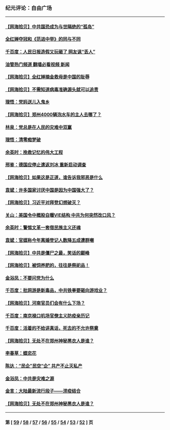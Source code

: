 ### 纪元评论：自由广场
---
#### [【网海拾贝】中共国恐成为与世隔绝的“孤岛”](../../pages/nsc993/n13157270.md?08130330) 
#### [全红婵夺冠和《范进中举》的同与不同](../../pages/nsc993/n13157558.md?08130330) 
#### [千百度：人民日报造假又玩砸了 网友讽“丢人”](../../pages/nsc993/n13157120.md?08130330) 
#### [油管热门频道 翻墙必看视频 新闻](ok?08130330)
#### [【网海拾贝】全红婵摘金救母是中国的耻辱](../../pages/nsc993/n13154466.md?08130330) 
#### [【网海拾贝】不需知道病毒准确源头就可以追责](../../pages/nsc993/n13151895.md?08130330) 
#### [理悟：党妈送儿入鬼乡](../../pages/nsc993/n13150749.md?08130330) 
#### [【网海拾贝】郑州4000辆泡水车的主人去哪了？](../../pages/nsc993/n13149792.md?08130330) 
#### [林泉：党总是在人民的灾难中双赢](../../pages/nsc993/n13149232.md?08130330) 
#### [理悟：清零痴梦破](../../pages/nsc993/n13149216.md?08130330) 
#### [余英时：挽救记忆的伟大工程](../../pages/nsc993/n13148828.md?08130330) 
#### [邢鉴：德国应停止遣返刘冰 重新启动调查](../../pages/nsc993/n13148274.md?08130330) 
#### [【网海拾贝】如果这是正道，谁告诉我邪恶是什么](../../pages/nsc993/n13147092.md?08130330) 
#### [袁斌：许多国家讨厌中国是因为中国强大了？](../../pages/nsc993/n13147558.md?08130330) 
#### [【网海拾贝】习近平对拜登幻想破灭？](../../pages/nsc993/n13145171.md?08130330) 
#### [关山：美国令中概股自曝VIE结构 中共为何突然改口风？](../../pages/nsc993/n13144903.md?08130330) 
#### [余英时：警惕文革一套借民族主义还魂](../../pages/nsc993/n13145214.md?08130330) 
#### [袁斌：官媒称今年离婚登记人数降五成遭群嘲](../../pages/nsc993/n13144883.md?08130330) 
#### [【网海拾贝】中共是僵尸之最，笑话的巅峰](../../pages/nsc993/n13143217.md?08130330) 
#### [【网海拾贝】被饲养肥的，往往是祭祀品！](../../pages/nsc993/n13140755.md?08130330) 
#### [金浴凤：不要问党为什么](../../pages/nsc993/n13141809.md?08130330) 
#### [千百度：批网游是新毒品，中共铁拳要砸向游戏业？](../../pages/nsc993/n13140293.md?08130330) 
#### [【网海拾贝】河南官员们会有什么下场？](../../pages/nsc993/n13137666.md?08130330) 
#### [千百度：南京禄口机场官僚主义防疫亲历记](../../pages/nsc993/n13134903.md?08130330) 
#### [千百度：活着的不给讲真话，死去的不允许祭奠](../../pages/nsc993/n13132436.md?08130330) 
#### [【网海拾贝】无处不在郑州神秘黑衣人是谁？](../../pages/nsc993/n13132657.md?08130330) 
#### [李春草：蝶恋花](../../pages/nsc993/n13132164.md?08130330) 
#### [陈达：“民企”民空“企” 共产不止灭私产](../../pages/nsc993/n13132139.md?08130330) 
#### [金浴凤：中共是灾难之源](../../pages/nsc993/n13132116.md?08130330) 
#### [金言：大陆最新流行段子——涝疫结合](../../pages/nsc993/n13131988.md?08130330) 
#### [【网海拾贝】无处不在郑州神秘黑衣人是谁？](../../pages/nsc993/n13130528.md?08130330) 

---
#### 第 [ [59](./59.md?08130330) / [58](./58.md?08130330) / [57](./57.md?08130330) / [56](./56.md?08130330) / [55](./55.md?08130330) / [54](./54.md?08130330) / [53](./53.md?08130330) / [52](./52.md?08130330) ] 页
